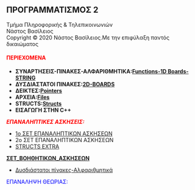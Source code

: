 <html>
<body>
<h2 text-allign:center>ΠΡΟΓΡΑΜΜΑΤΙΣΜΟΣ 2</h2>
  
Τμήμα Πληροφορικής & Τηλεπικοινωνιών<br>
Νάστος Βασίλειος<br>
Copyright © 2020 Νάστος Βασίλειος.Με την επιφύλαξη παντός δικαιώματος 

<h4><p style="color:red;">ΠΕΡΙΕΧΟΜΕΝΑ</p></h4>
<ul>
<li><b>ΣΥΝΑΡΤΗΣΕΙΣ-ΠΙΝΑΚΕΣ-ΑΛΦΑΡΙΘΜΗΤΙΚΑ:<a href="https://github.com/vasnastos/PROGRAMMING-TO-C-2/tree/master/Course1">Functions-1D Boards-STRING</a></b></li>
<li><b>ΔΥΣΔΙΑΣΤΑΤΟΙ ΠΙΝΑΚΕΣ:<a href="https://github.com/vasnastos/PROGRAMMING-TO-C-2/tree/master/Course2">2D-BOARDS</a></b></li>
<li><b>ΔΕΙΚΤΕΣ:<a href="https://github.com/vasnastos/PROGRAMMING-TO-C-2/tree/master/Course3">Pointers</a></b></li>
<li><b>ΑΡΧΕΙΑ:<a href="https://github.com/vasnastos/PROGRAMMING-TO-C-2/tree/master/Course4">Files</a></b></li>
<li><b>STRUCTS:<a href="https://github.com/vasnastos/PROGRAMMING-TO-C-2/tree/master/STRUCTS">Structs</a></b></li>
<li><b>ΕΙΣΑΓΩΓΗ ΣΤΗΝ C++</b></li>
</ul>
<p style="color:red;"><b><i>ΕΠΑΝΑΛΗΠΤΙΚΕΣ ΑΣΚΗΣΕΙΣ:</i></b></p>
<ul>
<li><a href="https://github.com/vasnastos/PROGRAMMING-TO-C-2/tree/master/%CE%95%CE%A0%CE%91%CE%9D%CE%91%CE%9B%CE%97%CE%A0%CE%A4%CE%99%CE%9A%CE%95%CE%A3_%CE%91%CE%A3%CE%9A%CE%97%CE%A3%CE%95%CE%99%CE%A3_1%CE%BF_%CE%A3%CE%95%CE%A4">1ο ΣΕΤ ΕΠΑΝΑΛΗΠΤΙΚΩΝ ΑΣΚΗΣΕΩΝ</a></li>
<li>2ο ΣΕΤ ΕΠΑΝΑΛΗΠΤΙΚΩΝ ΑΣΚΗΣΕΩΝ</li>
<li><a href=https://github.com/vasnastos/PROGRAMMING-TO-C-2/tree/master/%CE%95%CE%A0%CE%91%CE%9D%CE%91%CE%9B%CE%97%CE%A0%CE%A4%CE%99%CE%9A%CE%95%CE%A3_%CE%91%CE%A3%CE%9A%CE%97%CE%A3%CE%95%CE%99%CE%A3%5BStructs%5D>STRUCTS EXTRA</a></li>
</ul>
<p><b><a href="https://github.com/vasnastos/PROGRAMMING-TO-C-2/tree/master/%CE%95%CE%A0%CE%91%CE%9D%CE%91%CE%9B%CE%97%CE%A0%CE%A4%CE%99%CE%9A%CE%95%CE%A3_%CE%91%CE%A3%CE%9A%CE%97%CE%A3%CE%95%CE%99%CE%A3_2%CE%BF_%CE%A3%CE%95%CE%A4">ΣΕΤ_ΒΟΗΘΗΤΙΚΩΝ_ΑΣΚΗΣΕΩΝ</a></b></p>
 <ul>
 <li><a href="https://github.com/vasnastos/PROGRAMMING-TO-C-2/tree/master/%CE%95%CE%A0%CE%91%CE%9D%CE%91%CE%9B%CE%97%CE%A0%CE%A4%CE%99%CE%9A%CE%95%CE%A3_%CE%91%CE%A3%CE%9A%CE%97%CE%A3%CE%95%CE%99%CE%A3(2D_Boards-Strings)">Δυσδιάστατοι πίνακες-Αλφαριθμητικά</a></li>
 </ul>
<p style="color:blue;">ΕΠΑΝΑΛΗΨΗ ΘΕΩΡΙΑΣ:</p>
</body>
</html>
